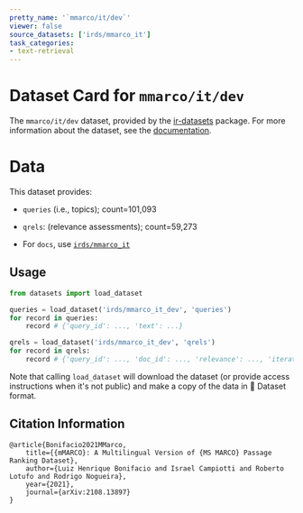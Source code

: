 ```yaml
---
pretty_name: '`mmarco/it/dev`'
viewer: false
source_datasets: ['irds/mmarco_it']
task_categories:
- text-retrieval
---
```


# Dataset Card for `mmarco/it/dev`

The `mmarco/it/dev` dataset, provided by the [ir-datasets](https://ir-datasets.com/) package.
For more information about the dataset, see the [documentation](https://ir-datasets.com/mmarco#mmarco/it/dev).

# Data

This dataset provides:
 - `queries` (i.e., topics); count=101,093
 - `qrels`: (relevance assessments); count=59,273

 - For `docs`, use [`irds/mmarco_it`](https://huggingface.co/datasets/irds/mmarco_it)

## Usage

```python
from datasets import load_dataset

queries = load_dataset('irds/mmarco_it_dev', 'queries')
for record in queries:
    record # {'query_id': ..., 'text': ...}

qrels = load_dataset('irds/mmarco_it_dev', 'qrels')
for record in qrels:
    record # {'query_id': ..., 'doc_id': ..., 'relevance': ..., 'iteration': ...}

```

Note that calling `load_dataset` will download the dataset (or provide access instructions when it's not public) and make a copy of the
data in 🤗 Dataset format.

## Citation Information

```
@article{Bonifacio2021MMarco,
    title={{mMARCO}: A Multilingual Version of {MS MARCO} Passage Ranking Dataset},
    author={Luiz Henrique Bonifacio and Israel Campiotti and Roberto Lotufo and Rodrigo Nogueira},
    year={2021},
    journal={arXiv:2108.13897}
}
```
